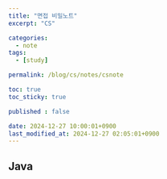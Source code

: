 ```yaml
---
title: "면접 비밀노트"
excerpt: "CS"

categories:
  - note
tags:
  - [study]

permalink: /blog/cs/notes/csnote

toc: true
toc_sticky: true

published : false

date: 2024-12-27 10:00:01+0900
last_modified_at: 2024-12-27 02:05:01+0900
---
```


## Java